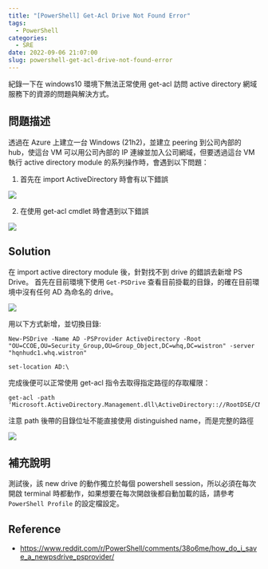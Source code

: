 ```yaml
---
title: "[PowerShell] Get-Acl Drive Not Found Error"
tags:
  - PowerShell
categories:
  - SRE
date: 2022-09-06 21:07:00
slug: powershell-get-acl-drive-not-found-error
---
```


紀錄一下在 windows10 環境下無法正常使用 get-acl 訪問 active directory 網域服務下的資源的問題與解決方式。

<!--more-->

## 問題描述

透過在 Azure 上建立一台 Windows (21h2)，並建立 peering 到公司內部的 hub，使這台 VM 可以用公司內部的 IP 連線並加入公司網域，但要透過這台 VM 執行 active directory module 的系列操作時，會遇到以下問題：

1. 首先在 import ActiveDirectory 時會有以下錯誤

![](https://imgur.com/Aknk4vv.png)

2. 在使用 get-acl cmdlet 時會遇到以下錯誤

![](https://imgur.com/KMZwtSX.png)

## Solution

在 import active directory module 後，針對找不到 drive 的錯誤去新增 PS Drive。
首先在目前環境下使用 `Get-PSDrive` 查看目前掛載的目錄，的確在目前環境中沒有任何 AD 為命名的 drive。

![](https://imgur.com/OrZ6D5k.png)

用以下方式新增，並切換目錄:

```shell
New-PSDrive -Name AD -PSProvider ActiveDirectory -Root "OU=CCOE,OU=Security_Group,OU=Group_Object,DC=whq,DC=wistron" -server "hqnhudc1.whq.wistron"

set-location AD:\
```

完成後便可以正常使用 get-acl 指令去取得指定路徑的存取權限：

```
get-acl -path 'Microsoft.ActiveDirectory.Management.dll\ActiveDirectory:://RootDSE/CN=COGTESTAD,OU=CCOE,OU=Security_Group,OU=Group_Object,DC=whq,DC=wistron'
```

注意 path 後帶的目錄位址不能直接使用 distinguished name，而是完整的路徑

![](https://imgur.com/Mu8Z0nS.png)

## 補充說明

測試後，該 new drive 的動作獨立於每個 powershell session，所以必須在每次開啟 terminal 時都動作，如果想要在每次開啟後都自動加載的話，請參考 `PowerShell Profile` 的設定檔設定。

## Reference

- https://www.reddit.com/r/PowerShell/comments/38o6me/how_do_i_save_a_newpsdrive_psprovider/
